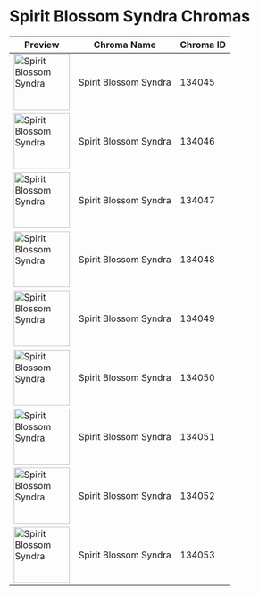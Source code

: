 # Spirit Blossom Syndra Chromas

| Preview | Chroma Name | Chroma ID |
|---|---|---|
| <img src='https://raw.communitydragon.org/latest/plugins/rcp-be-lol-game-data/global/default/v1/champion-chroma-images/134/134045.png' alt='Spirit Blossom Syndra' width='100'> | Spirit Blossom Syndra | 134045 |
| <img src='https://raw.communitydragon.org/latest/plugins/rcp-be-lol-game-data/global/default/v1/champion-chroma-images/134/134046.png' alt='Spirit Blossom Syndra' width='100'> | Spirit Blossom Syndra | 134046 |
| <img src='https://raw.communitydragon.org/latest/plugins/rcp-be-lol-game-data/global/default/v1/champion-chroma-images/134/134047.png' alt='Spirit Blossom Syndra' width='100'> | Spirit Blossom Syndra | 134047 |
| <img src='https://raw.communitydragon.org/latest/plugins/rcp-be-lol-game-data/global/default/v1/champion-chroma-images/134/134048.png' alt='Spirit Blossom Syndra' width='100'> | Spirit Blossom Syndra | 134048 |
| <img src='https://raw.communitydragon.org/latest/plugins/rcp-be-lol-game-data/global/default/v1/champion-chroma-images/134/134049.png' alt='Spirit Blossom Syndra' width='100'> | Spirit Blossom Syndra | 134049 |
| <img src='https://raw.communitydragon.org/latest/plugins/rcp-be-lol-game-data/global/default/v1/champion-chroma-images/134/134050.png' alt='Spirit Blossom Syndra' width='100'> | Spirit Blossom Syndra | 134050 |
| <img src='https://raw.communitydragon.org/latest/plugins/rcp-be-lol-game-data/global/default/v1/champion-chroma-images/134/134051.png' alt='Spirit Blossom Syndra' width='100'> | Spirit Blossom Syndra | 134051 |
| <img src='https://raw.communitydragon.org/latest/plugins/rcp-be-lol-game-data/global/default/v1/champion-chroma-images/134/134052.png' alt='Spirit Blossom Syndra' width='100'> | Spirit Blossom Syndra | 134052 |
| <img src='https://raw.communitydragon.org/latest/plugins/rcp-be-lol-game-data/global/default/v1/champion-chroma-images/134/134053.png' alt='Spirit Blossom Syndra' width='100'> | Spirit Blossom Syndra | 134053 |
